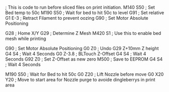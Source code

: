 ; This is code to run before sliced files on print initiation.
M140 S50 ; Set Bed temp to 50c
M190 S50 ; Wait for bed to hit 50c to level
G91 ; Set relative
G1 E-3 ; Retract Filament to prevent oozing
G90 ; Set Motor Absolute Positioning

G28 ; Home X/Y
G29 ; Determine Z Mesh
M420 S1 ; Use this to enable bed mesh while printing

G90 ; Set Motor Absolute Positioning
G0 Z0 ; Undo G29 Z+10mm Z height
G4 S4 ; Wait 4 Seconds
G0 Z-3.8 ; BLTouch Z-Offset
G4 S4 ; Wait 4 Seconds
G92 Z0 ; Set Z-Offset as new zero
M500 ; Save to EEPROM
G4 S4 ; Wait 4 Seconds

M190 S50 ; Wait for Bed to hit 50c
G0 Z20 ; Lift Nozzle before move
G0 X20 Y20 ; Move to start area for Nozzle purge to avoide dingleberrys in print area

